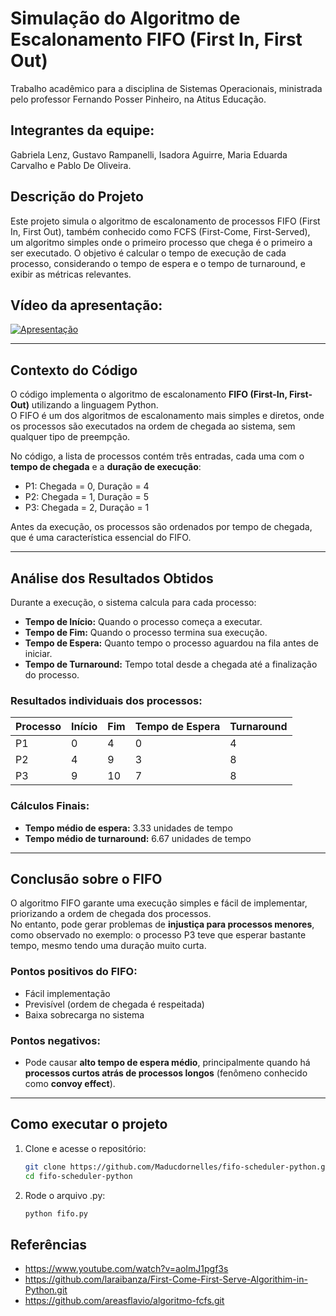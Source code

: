 # Simulação do Algoritmo de Escalonamento FIFO (First In, First Out)
Trabalho acadêmico para a disciplina de Sistemas Operacionais, ministrada pelo professor Fernando Posser Pinheiro, na Atitus Educação.

## Integrantes da equipe: 
Gabriela Lenz, Gustavo Rampanelli, Isadora Aguirre, Maria Eduarda Carvalho e Pablo De Oliveira.

## Descrição do Projeto
Este projeto simula o algoritmo de escalonamento de processos FIFO (First In, First Out), também conhecido como FCFS (First-Come, First-Served), um algoritmo simples onde o primeiro processo que chega é o primeiro a ser executado. O objetivo é calcular o tempo de execução de cada processo, considerando o tempo de espera e o tempo de turnaround, e exibir as métricas relevantes.

## Vídeo da apresentação: 

[![Apresentação](https://github.com/user-attachments/assets/24b66069-71df-470b-8c5e-d1686e65c800)](https://www.youtube.com/watch?v=kG27uw409-M)

---

## Contexto do Código

O código implementa o algoritmo de escalonamento **FIFO (First-In, First-Out)** utilizando a linguagem Python.  
O FIFO é um dos algoritmos de escalonamento mais simples e diretos, onde os processos são executados na ordem de chegada ao sistema, sem qualquer tipo de preempção.

No código, a lista de processos contém três entradas, cada uma com o **tempo de chegada** e a **duração de execução**:

- P1: Chegada = 0, Duração = 4
- P2: Chegada = 1, Duração = 5
- P3: Chegada = 2, Duração = 1

Antes da execução, os processos são ordenados por tempo de chegada, que é uma característica essencial do FIFO.

---

## Análise dos Resultados Obtidos

Durante a execução, o sistema calcula para cada processo:

- **Tempo de Início:** Quando o processo começa a executar.
- **Tempo de Fim:** Quando o processo termina sua execução.
- **Tempo de Espera:** Quanto tempo o processo aguardou na fila antes de iniciar.
- **Tempo de Turnaround:** Tempo total desde a chegada até a finalização do processo.

### Resultados individuais dos processos:

| Processo | Início | Fim | Tempo de Espera | Turnaround |
|--------- | ------ | --- | --------------- | ---------- |
| P1 | 0 | 4 | 0 | 4 |
| P2 | 4 | 9 | 3 | 8 |
| P3 | 9 | 10 | 7 | 8 |

### Cálculos Finais:

- **Tempo médio de espera:** 3.33 unidades de tempo
- **Tempo médio de turnaround:** 6.67 unidades de tempo

---

## Conclusão sobre o FIFO

O algoritmo FIFO garante uma execução simples e fácil de implementar, priorizando a ordem de chegada dos processos.  
No entanto, pode gerar problemas de **injustiça para processos menores**, como observado no exemplo: o processo P3 teve que esperar bastante tempo, mesmo tendo uma duração muito curta.

### Pontos positivos do FIFO:
- Fácil implementação
- Previsível (ordem de chegada é respeitada)
- Baixa sobrecarga no sistema

### Pontos negativos:
- Pode causar **alto tempo de espera médio**, principalmente quando há **processos curtos atrás de processos longos** (fenômeno conhecido como **convoy effect**).
---

## Como executar o projeto

1. Clone e acesse o repositório:
    ```bash
    git clone https://github.com/Maducdornelles/fifo-scheduler-python.git 
    cd fifo-scheduler-python
    ```
2. Rode o arquivo .py:
    ```bash
    python fifo.py
    ```

## Referências

- https://www.youtube.com/watch?v=aoImJ1pgf3s
- https://github.com/laraibanza/First-Come-First-Serve-Algorithim-in-Python.git
- https://github.com/areasflavio/algoritmo-fcfs.git
